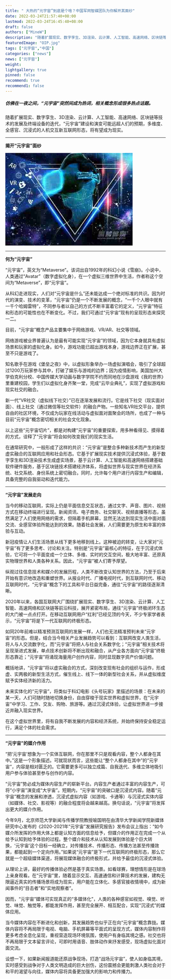 ```yaml
---
title: " 大热的“元宇宙”到底是个啥？中国军网智媒团队为你解开其面纱"
date: 2022-03-24T21:57:40+08:00
lastmod: 2022-03-24T16:45:40+08:00
draft: false
authors: ["MineW"]
description: "随着扩展现实、数字孪生、3D渲染、云计算、人工智能、高速网络、区块链等技术的发展及终端设备的迭代，“元宇宙”建设和演变可能远超人们的预期，多维度、全感官、沉浸式的人机交互新互联网形态，将有望成为现实。"
featuredImage: "OIP.jpg"
tags: ["元宇宙","中国"]
categories: ["news"]
news: ["元宇宙"]
weight: 
lightgallery: true
pinned: false
recommend: true
recommend1: false
---
```


##### 仿佛在一夜之间，“元宇宙”突然间成为热词，相关概念形成很多热点话题。

随着扩展现实、数字孪生、3D渲染、云计算、人工智能、高速网络、区块链等技术的发展及终端设备的迭代，“元宇宙”建设和演变可能远超人们的预期，多维度、全感官、沉浸式的人机交互新互联网形态，将有望成为现实。

---



**揭开“元宇宙”面纱**

![img](6c4b9041ab8b230a78c509.jpg)

---



**何为“元宇宙”**

“元宇宙”，英文为“Metaverse”。该词出自1992年的科幻小说《雪崩》。小说中，人类通过“Avatar”（数字虚拟化身），在一个虚拟三维世界中生活，作者称这个空间为“Metaverse”，即“元宇宙”。

从科幻走进现实，人们对“元宇宙是什么”还未能达成一个绝对标准的共识。因为时代的演变、技术的变革，“元宇宙”仍是一个不断发展的概念，“一千个人眼中就有一千个哈姆雷特”，不同参与者以自己的方式不断丰富着它的定义，“元宇宙”特征和形态的可能性也在不断变化。不过，我们可通过“元宇宙”现有的呈现形态来探究一二。

目前，“元宇宙”概念产品主要集中于网络游戏、VR/AR、社交等领域。

网络游戏被业界普遍认为是最有可能实现“元宇宙”的领域，因为它本身就具有虚拟场景和玩家的虚拟化身。如今，游戏功能已超出游戏本身，游戏边界正在扩展，甚至不只是游戏了。

知名歌手在游戏《堡垒之夜》中，以虚拟形象举办一场虚拟演唱会，吸引了全球超过1200万玩家参与其中，打破了娱乐与游戏的边界；因为疫情影响，美国加州大学伯克利分校、中国传媒大学动画与数字学院不约而同地在沙盘游戏《我的世界》里重建校园，学生们以虚拟化身齐聚一堂，完成“云毕业典礼”，实现了虚拟游戏和现实社交的融合。

新一代“VR社交（虚拟线下社交）”已在逐渐发展和流行。它是线下社交（现实面对面）、线上社交（通过微信等社交软件）的融合产物。一些知名VR社交平台，提供自由的社区环境，不仅成为玩家在线活动与虚拟面对面聚会的场所，也成了一种与目前“元宇宙”概念密切相关的社会文化现象。

以上这些“元宇宙切片”，都是对构建“元宇宙”的重要探索，用多种看得见、摸得着的方式，诠释了“元宇宙”将会如何改变我们的现实生活。

在通常研究中，一般形成了这样的共识：“元宇宙”是整合多种新技术而产生的新型虚实融合的互联网应用和社会形态。它基于扩展现实技术提供沉浸式体验，基于数字孪生和3D渲染技术生成虚实场景，基于云计算、人工智能和高速网络搭建基础软件硬件服务，基于区块链技术搭建经济体系，将虚拟世界与现实世界在经济系统、社交系统、身份系统上密切融合。同时，允许每个用户进行内容生产和编辑，具备完整的自我驱动和迭代能力。

---



**“元宇宙”发展走向**

当今的移动互联网，实际上仍是平面信息交互状态，通过文字、声音、图片、视频方式在移动终端进行呈现。新闻资讯、电子商务、社交聊天、视频直播等形态，虽然满足了人们使用网络的需求，但隔着手机屏幕，显然无法达到现实生活中面对面交流、全感官体验所能达到的效果。随着社会发展，人们需要更为原生和丰富的体验与互动。

新冠疫情让人们生活场景从线下更多地移到线上。这种被迫的转变，让大家对“元宇宙”有了更多思考、讨论和关注。特别是“元宇宙”最核心的特征，在于沉浸式体验，它可将一个平面变成一个立体、多维、实时的交互空间，极大地丰富、还原真实物理世界和人类各种关系。因此，“元宇宙”被人们寄予厚望。

纵观过往信息技术和媒介的发展历程，人类不断改变认知世界的方法，乃至于后来开始有意识地改造和重塑世界。从报业时代、广播电视时代，到互联网时代、移动互联网时代，“元宇宙”概念下的工具和平台日益完备，通往“元宇宙”的路径逐渐清晰。

2020年以来，各国互联网大厂围绕扩展现实、数字孪生、3D渲染、云计算、人工智能、高速网络和区块链等前沿科技，展开紧密布局，通往“元宇宙”终极闭环生态的大门被一点点打开。在移动互联网用户“红利”已经见顶的今天，不少专家学者表示，“元宇宙”将是下一代互联网的终极形态。

如同20年前难以精准预测互联网的发展一样，人们也无法精准预判未来“元宇宙”的形态。但是，结合当今相关产业发展趋势可以看到：互联网改变人类生活，将人与人交流数字化，而“元宇宙”将把人与社会关系数字化；“元宇宙”相关技术将呈现渐进式发展，单点技术创新将不断出现和融合，从产业各方面向“元宇宙”终极形态靠近；“元宇宙”将涌现海量用户创作内容，同时显现数字资产价值问题。

概括地讲，“元宇宙”将以虚实融合的方式，深刻改变现有社会的组织与运作，形成虚、实两极的新型生活方式，催生线上、线下一体的新型社会关系，并从虚拟维度赋予实体经济新的活力。

未来实体化的“元宇宙”，将类似于科幻电影《头号玩家》里描述的场景：在未来的某一天，人们可随时随地切换身份，自由穿梭于现实世界和虚拟世界，在“元宇宙”中学习、工作、交友、购物、旅游等。通过沉浸式体验，让虚拟世界进一步接近并融入现实世界。

在这个虚拟世界里，将有自我不断发展的内容和经济系统，并始终保持安全稳定运行，满足个体的社会需求。

---



**“元宇宙”的媒介作用**

“把‘元宇宙’想象为一个实体互联网，你在那里不只是观看内容，整个人都身在其中。”这是一个形象描述。可就现状而言，这些能让“整个人都身在其中”的“元宇宙”，内容是相对匮乏的。它需要更多可以独立成篇、自我迭代、多维立体地吸引用户参与体验甚至参与创作的内容。

“元宇宙”势必成为媒体内容生产的崭新平台。内容生产者通过丰富的内容生产，可将“小宇宙”演变成“大宇宙”。短期内，“元宇宙”的突破口是沉浸式内容。随着“元宇宙”概念的发展和渗透，沉浸式虚拟内容（如游戏、卡通等）与沉浸式实体内容（如媒体、社交、影视等）的融合程度将会越来越高。换句话说，“元宇宙”将发挥出更大的媒介作用。

今年9月，北京师范大学新闻与传播学院教授喻国明在由清华大学新闻学院新媒体研究中心发布的《2020-2021年“元宇宙”发展研究报告》发布会议上指出：“如今媒介所发挥的作用大体上都是认知方面的信息给予，但媒介的作用正在完成一个从给予认知到给予体验的过程。整个媒介和技术从认知发展到体验是个巨大转换，‘元宇宙’这个目标一经确立，对传播技术、传播形态、传播方法甚至传播效果，都能起到一个定向作用。”如果说“元宇宙”是下一代互联网的终极形态，那么它就是一个超级媒体渠道，将展现媒体融合的终极形式，并给予最佳的沉浸式体验。

从理论上讲，最好的传播体验必然是基于真实场景。如看球赛，理想情形是在球场上亲身观看。在“元宇宙”里，随着显示交互、高速通信和计算技术的发展，建构无限逼近真实的传播场景将成为现实，用户能在立体化、多感官接收情境中，成为新闻事件的“目击者”和“实地观察者”。

因而，“元宇宙”媒体可实现真正的“多媒体化”，人类的各种感官如视觉、嗅觉、听觉、味觉、触觉等，都能发挥作用，甚至完全展开、相互配合，实现“沉浸式”的媒体应用。

当今媒体内容在不断进化和创新，其发展趋势也似乎正在向“元宇宙”概念靠拢。媒体内容将不再局限于电视、电脑、手机屏幕等平面式的呈现方式，媒体内容制作将更多考虑全息化呈现，重视营造现场环境氛围，使用户有身临其境之感。社交也将不再局限于文本留言评论，可即时用语音、肢体动作来抒发感受，现场虚拟化面对面交流。

设想一下，如果新闻报道能还原战争现场，打造“战场元宇宙”，使人如身临其境，实时感受到战争对于人类文明造成的巨大创伤，这份震撼会更能刺激人类社会对于和平的渴望与向往，媒体内容将具备更加强大的影响力和传播力。